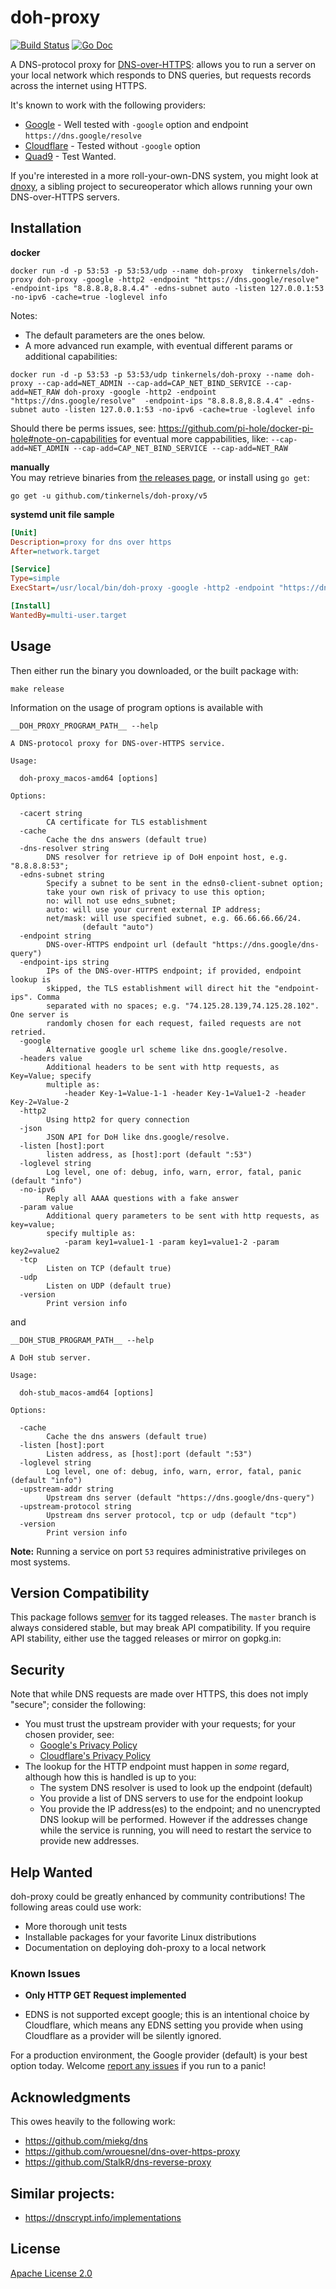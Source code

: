 # doh-proxy

[![Build Status](https://travis-ci.com/tinkernels/doh-proxy.svg?branch=master)](https://travis-ci.com/tinkernels/doh-proxy)
[![Go Doc](https://godoc.org/github.com/fardog/secureoperator?status.svg)](https://godoc.org/github.com/fardog/secureoperator)

A DNS-protocol proxy for [DNS-over-HTTPS][dnsoverhttps]: allows you to run a
server on your local network which responds to DNS queries, but requests records
across the internet using HTTPS.

It's known to work with the following providers:

* [Google][google doh] - Well tested with `-google` option and endpoint `https://dns.google/resolve`
* [Cloudflare][cloudflare doh]  - Tested without `-google` option
* [Quad9][quad9 doh]  - Test Wanted.

If you're interested in a more roll-your-own-DNS system, you might look at
[dnoxy][], a sibling project to secureoperator which allows running your own
DNS-over-HTTPS servers.

## Installation

**docker**
```shell
docker run -d -p 53:53 -p 53:53/udp --name doh-proxy  tinkernels/doh-proxy doh-proxy -google -http2 -endpoint "https://dns.google/resolve"  -endpoint-ips "8.8.8.8,8.8.4.4" -edns-subnet auto -listen 127.0.0.1:53 -no-ipv6 -cache=true -loglevel info
```
Notes:
- The default parameters are the ones below.
- A more advanced run example, with eventual different params or additional capabilities:      
```shell
docker run -d -p 53:53 -p 53:53/udp tinkernels/doh-proxy --name doh-proxy --cap-add=NET_ADMIN --cap-add=CAP_NET_BIND_SERVICE --cap-add=NET_RAW doh-proxy -google -http2 -endpoint "https://dns.google/resolve"  -endpoint-ips "8.8.8.8,8.8.4.4" -edns-subnet auto -listen 127.0.0.1:53 -no-ipv6 -cache=true -loglevel info
```      
Should there be perms issues, see: https://github.com/pi-hole/docker-pi-hole#note-on-capabilities for eventual more cappabilities, like:
`--cap-add=NET_ADMIN --cap-add=CAP_NET_BIND_SERVICE --cap-add=NET_RAW`
    
**manually**     
You may retrieve binaries from [the releases page][releases], or install using
`go get`:

```
go get -u github.com/tinkernels/doh-proxy/v5
```

**systemd unit file sample**

```ini
[Unit]
Description=proxy for dns over https
After=network.target

[Service]
Type=simple
ExecStart=/usr/local/bin/doh-proxy -google -http2 -endpoint "https://dns.google/resolve"  -endpoint-ips "8.8.8.8,8.8.4.4" -edns-subnet auto -listen 127.0.0.1:53 -no-ipv6 -cache=true -loglevel info

[Install]
WantedBy=multi-user.target
```

## Usage

Then either run the binary you downloaded, or the built package with:
```
make release
```
Information on the usage of program options is available with
```shell
__DOH_PROXY_PROGRAM_PATH__ --help

A DNS-protocol proxy for DNS-over-HTTPS service.

Usage:

  doh-proxy_macos-amd64 [options]

Options:

  -cacert string
        CA certificate for TLS establishment
  -cache
        Cache the dns answers (default true)
  -dns-resolver string
        DNS resolver for retrieve ip of DoH enpoint host, e.g. "8.8.8.8:53";
  -edns-subnet string
        Specify a subnet to be sent in the edns0-client-subnet option;
        take your own risk of privacy to use this option;
        no: will not use edns_subnet;
        auto: will use your current external IP address;
        net/mask: will use specified subnet, e.g. 66.66.66.66/24.
                (default "auto")
  -endpoint string
        DNS-over-HTTPS endpoint url (default "https://dns.google/dns-query")
  -endpoint-ips string
        IPs of the DNS-over-HTTPS endpoint; if provided, endpoint lookup is
        skipped, the TLS establishment will direct hit the "endpoint-ips". Comma
        separated with no spaces; e.g. "74.125.28.139,74.125.28.102". One server is
        randomly chosen for each request, failed requests are not retried.
  -google
        Alternative google url scheme like dns.google/resolve.
  -headers value
        Additional headers to be sent with http requests, as Key=Value; specify
        multiple as:
            -header Key-1=Value-1-1 -header Key-1=Value1-2 -header Key-2=Value-2
  -http2
        Using http2 for query connection
  -json
        JSON API for DoH like dns.google/resolve.
  -listen [host]:port
        listen address, as [host]:port (default ":53")
  -loglevel string
        Log level, one of: debug, info, warn, error, fatal, panic (default "info")
  -no-ipv6
        Reply all AAAA questions with a fake answer
  -param value
        Additional query parameters to be sent with http requests, as key=value;
        specify multiple as:
            -param key1=value1-1 -param key1=value1-2 -param key2=value2
  -tcp
        Listen on TCP (default true)
  -udp
        Listen on UDP (default true)
  -version
        Print version info
```
and
```shell
__DOH_STUB_PROGRAM_PATH__ --help

A DoH stub server.

Usage:

  doh-stub_macos-amd64 [options]

Options:

  -cache
        Cache the dns answers (default true)
  -listen [host]:port
        Listen address, as [host]:port (default ":53")
  -loglevel string
        Log level, one of: debug, info, warn, error, fatal, panic (default "info")
  -upstream-addr string
        Upstream dns server (default "https://dns.google/dns-query")
  -upstream-protocol string
        Upstream dns server protocol, tcp or udp (default "tcp")
  -version
        Print version info
```

**Note:** Running a service on port `53` requires administrative privileges on
most systems.

## Version Compatibility

This package follows [semver][] for its tagged releases. The `master` branch is
always considered stable, but may break API compatibility. If you require API
stability, either use the tagged releases or mirror on gopkg.in:

## Security

Note that while DNS requests are made over HTTPS, this does not imply "secure";
consider the following:

* You must trust the upstream provider with your requests; for your chosen
  provider, see:
  * [Google's Privacy Policy][googlednspriv]
  * [Cloudflare's Privacy Policy][cloudflarednspriv]
* The lookup for the HTTP endpoint must happen in _some_ regard, although how
  this is handled is up to you:
    * The system DNS resolver is used to look up the endpoint (default)
    * You provide a list of DNS servers to use for the endpoint lookup
    * You provide the IP address(es) to the endpoint; and no unencrypted DNS
      lookup will be performed. However if the addresses change while the
      service is running, you will need to restart the service to provide new
      addresses.

## Help Wanted

doh-proxy could be greatly enhanced by community contributions! The
following areas could use work:

* More thorough unit tests
* Installable packages for your favorite Linux distributions
* Documentation on deploying doh-proxy to a local network

### Known Issues

* **Only HTTP GET Request implemented**

* EDNS is not supported except google; this is an intentional choice by Cloudflare, which
  means any EDNS setting you provide when using Cloudflare as a provider will
  be silently ignored.

For a production environment, the Google provider (default) is your best option
today. Welcome [report any issues][issues] if you run to a panic!

## Acknowledgments

This owes heavily to the following work:

* https://github.com/miekg/dns
* https://github.com/wrouesnel/dns-over-https-proxy
* https://github.com/StalkR/dns-reverse-proxy

## Similar projects:
* https://dnscrypt.info/implementations

## License

[Apache License 2.0][license]


[googlednspriv]: https://developers.google.com/speed/public-dns/privacy
[cloudflarednspriv]: https://developers.cloudflare.com/1.1.1.1/privacy/
[releases]: https://github.com/tinkernels/doh-proxy/releases
[docker]: https://www.docker.com/
[issues]: https://github.com/tinkernels/doh-proxy/issues
[semver]: http://semver.org/
[google doh]: https://developers.google.com/speed/public-dns/docs/dns-over-https
[cloudflare doh]: https://developers.cloudflare.com/1.1.1.1/dns-over-https/
[quad9 doh]: https://www.quad9.net/
[dnoxy]: https://github.com/fardog/dnoxy
[license]: https://github.com/fardog/secureoperator/blob/master/LICENSE
[dnsoverhttps]: https://tools.ietf.org/html/rfc8484
